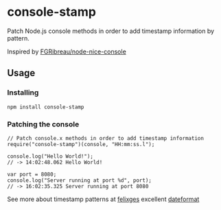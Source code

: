# console-stamp

Patch Node.js console methods in order to add timestamp information by pattern.

Inspired by [FGRibreau/node-nice-console][FGRibreau]

## Usage ##

### Installing ###

	npm install console-stamp

### Patching the console ###

	// Patch console.x methods in order to add timestamp information
	require("console-stamp")(console, "HH:mm:ss.l");
	
	console.log("Hello World!");
	// -> 14:02:48.062 Hello World!
	
	var port = 8080;
	console.log("Server running at port %d", port);
	// -> 16:02:35.325 Server running at port 8080

See more about timestamp patterns at [felixges][felixge] excellent [dateformat][dateformat]

[dateformat]: https://github.com/felixge/node-dateformat
[felixge]: https://github.com/felixge
[FGRibreau]: https://github.com/FGRibreau/node-nice-console